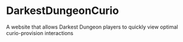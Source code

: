 # DarkestDungeonCurio
A website that allows Darkest Dungeon players to quickly view optimal curio-provision interactions

